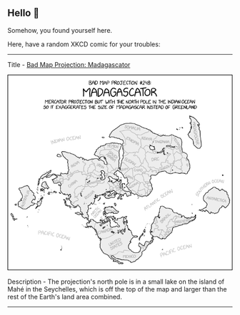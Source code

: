 ## Hello 👀

Somehow, you found yourself here.

Here, have a random XKCD comic for your troubles:

-----------------------------------

Title - [Bad Map Projection: Madagascator](https://xkcd.com/2613)

![Bad Map Projection: Madagascator](./random_comic.png)

Description - The projection's north pole is in a small lake on the island of Mahé in the Seychelles, which is off the top of the map and larger than the rest of the Earth's land area combined.

-----------------------------------